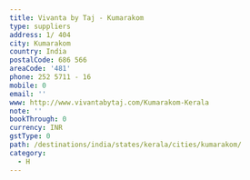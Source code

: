 ```yaml
---
title: Vivanta by Taj - Kumarakom
type: suppliers
address: 1/ 404
city: Kumarakom
country: India
postalCode: 686 566
areaCode: '481'
phone: 252 5711 - 16
mobile: 0
email: ''
www: http://www.vivantabytaj.com/Kumarakom-Kerala
note: ''
bookThrough: 0
currency: INR
gstType: 0
path: /destinations/india/states/kerala/cities/kumarakom/
category:
  - H
---
```


